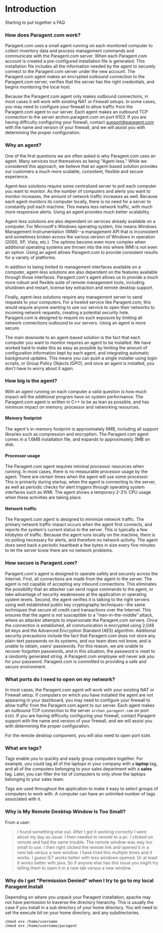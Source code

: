 # Introduction #

Starting to put together a FAQ

### How does Paragent.com work? ###

Paragent.com uses a small agent running on each monitored computer to
collect inventory data and process management commands and communicate
with the Paragent.com server. When each Paragent.com account is
created a pre-configured installation file is generated. This
installation file includes all the information needed by the agent to
securely connect to the Paragent.com server under the new account. The
Paragent.com agent makes an encrypted outbound connection to the
Paragent.com server, verifies that the server has the right
credentials, and begins monitoring the local host.

Because the Paragent.com agent only makes outbound connections, in
most cases it will work with existing NAT or Firewall setups. In some
cases, you may need to configure your firewall to allow traffic from
the Paragent.com agent to our server. Each agent makes an outbound TCP
connection to the server archon.paragent.com on port 6103. If you are
having difficulty configuring your firewall, contact
support@paragent.com with the name and version of your firewall, and
we will assist you with determining the proper configuration.

### Why an agent? ###

One of the first questions we are often asked is why Paragent.com uses
an agent. Many services tout themselves as being "Agent-less." While
we considered this approach, we believe that an agent-based solution
provides our customers a much more scalable, consistent, flexible and
secure experience.

Agent-less solutions require some centralized server to poll each
computer you want to monitor. As the number of computers and alerts
you want to monitor increases, the amount of network traffic increases
as well. Because each agent monitors its computer locally, there is no
need for a server to constantly poll each machine. This means less
network traffic, with much more responsive alerts. Using an agent
provides much better scalability.

Agent-less solutions are also dependent on services already available
on a computer. For Microsoft's Windows operating system, this means
Windows Management Instrumentation (WMI)--a management API that is
inconsistent and sometimes broken across the various version of
Windows in operation (2000, XP, Vista, etc.). The options become even
more complex when additional operating systems are thrown into the mix
where WMI is not even an option. Using an agent allows Paragent.com to
provide consistent results for a variety of platforms.

In addition to being limited to management interfaces available on a
computer, agent-less solutions are also dependent on the features
available through those interfaces. Paragent.com's agent allows us to
provide a much more robust and flexible suite of remote management
tools, including shutdown and restart, license key extraction and
remote desktop support.

Finally, agent-less solutions require any management server to send
requests to your computers. For a hosted service like Paragent.com,
this would require anyone wanting to use our service to open their
networks to incoming network requests, creating a potential security
hole. Paragent.com is designed to require no such exposure by limiting
all network connections outbound to our servers. Using an agent is
more secure.

The main downside to an agent-based solution is the fact that each
computer you want to monitor requires an agent to be installed. We
have worked hard to make this as easy as possible by limiting the
amount of configuration information kept by each agent, and
integrating automatic background updates. This means you can push a
single installer using login scripts, or Group Policy Objects (GPO),
and once an agent is installed, you don't have to worry about it
again.

### How big is the agent? ###

With an agent running on each computer a valid question is how much
impact will the additional program have on system performance. The
Paragent.com agent is written in C++ to be as lean as possible, and
has minimum impact on memory, processor and networking resources.

#### Memory footprint ####

The agent's in-memory footprint is approximately 6MB, including all
support libraries such as compression and encryption. The Paragent.com
agent comes in a 1.6MB installation file, and expands to approximately
3MB on disk.

#### Processor usage ####

The Paragent.com agent requires minimal processor resources when
running. In most cases, there is no measurable processor usage by the
agent. There are certain times when the agent will use some processor.
This is primarily during startup, when the agent is connecting to the
server, as well as periodic checks for alert triggers through
operating system interfaces such as WMI. The agent shows a temporary
2-3% CPU usage when these activities are taking place.

#### Network traffic ####

The Paragent.com agent is designed to minimize network traffic. The
primary network traffic impact occurs when the agent first connects,
and reports the system's current status to the server. This is
typically a few kilobytes of traffic. Because the agent runs locally
on the machine, there is no polling necessary for alerts, and
therefore no network activity. The agent does send back a periodic
heartbeat a few bytes in size every five minutes to let the server
know there are no network problems.

### How secure is Paragent.com? ###

Paragent.com's agent is designed to operate safely and securely across
the Internet. First, all connections are made from the agent to the
server. The agent is not capable of accepting any inbound connections.
This eliminates the possibility that an attacker can send rogue
commands to the agent, or take advantage of security weaknesses at the
application or operating system levels. Second, the agent verifies it
is talking to the right servers using well established public key
cryptography techniques--the same techniques that secure all credit
card transactions over the Internet. This ensures that the agent is
not susceptible to a "man-in-the-middle" attack, where an attacker
attempts to impersonate the Paragent.com servers. Once the connection
is established, all communication is encrypted using 2,048 bit keys
and the Advanced Encryption Standard (AES) algorithm. Additional
security precautions include the fact that Paragent.com does not store
any plain-text passwords on its systems, and our team does not know,
and is unable to obtain, users' passwords. For this reason, we are
unable to recover forgotten passwords, and in this situation, the
password is reset to a randomly generated string. A Paragent.com
employee will never ask you for your password. Paragent.com is
committed to providing a safe and secure environment.


### What ports do I need to open on my network? ###

In most cases, the Paragent.com agent will work with your existing NAT or Firewall setup. If computers on which you have installed the agent are not appearing in your dashboard, you may need to configure your firewall to allow traffic from the Paragent.com agent to our server. Each agent makes an outbound TCP connection to the server `archon.paragent.com` on port `6103`. If you are having difficulty configuring your firewall, contact Paragent support with the name and version of your firewall, and we will assist you with determining the proper configuration.

For the remote desktop component, you will also need to open port `6109`.

### What are tags? ###

Tags enable you to quickly and easily group computers together. For example, you could tag all of the laptops in your company with a **laptop** tag, and all of the computers belonging to your sales department with a **sales** tag. Later, you can filter the list of computers to only show the laptops belonging to your sales team.

Tags are used throughout the application to make it easy to select groups of computers to work with. A computer can have an unlimited number of tags associated with it.

### Why is My Remote Desktop Window Is Too Small? ###

From a user:
> I found something else out.  After I got it working correctly I went about my day as usual.
> I then needed to remote to a  pc.  I clicked on remote and had the same trouble.  The remote
> window was way too small to use. I then right clicked the remote link and opened it in a new
> tab versus a new window.  I have tried this multiple times and it works.  I guess IE7 works
> better with less windows opened.  Or at least it works better with java. So if anyone else has
> this issue you might try telling them to open it in a new tab versus a new window.

### Why do I get "Permission Denied" when I try to go to my local Paragent Install ###

Depending on where you unpack your Paragent installation, apache may not have permission to traverse the directory hierarchy. This is usually the case if you install in a sub directory of your home directory. You will need to set the execute bit on your home directory, and any subdirectories.

```
chmod o+x /home/username
chmod o+x /home/username/paragent
```